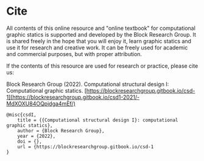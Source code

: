 # Cite

All contents of this online resource and "online textbook" for computational graphic statics is supported and developed by the Block Research Group. It is shared freely in the hope that you will enjoy it, learn graphic statics and use it for research and creative work. It can be freely used for academic and commercial purposes, but with proper attribution.

If the contents of this resource are used for research or practice, please cite us:

Block Research Group (2022). Computational structural design I: Computational graphic statics. [https://blockresearchgroup.gitbook.io/csd-1](https://blockresearchgroup.gitbook.io/csd1-2021/-MdXOXU84OQpjdga4mEf/)

```
@misc{csdI,
    title = {{Computational structural design I}: computational graphic statics},
    author = {Block Research Group},
    year = {2022},
    doi = {},
    url = {https://blockresearchgroup.gitbook.io/csd-1
}
```
